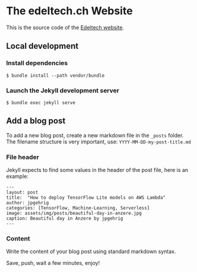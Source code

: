 
The edeltech.ch Website
===

This is the source code of the [Edeltech website](http://www.edeltech.ch).

## Local development

### Install dependencies

    $ bundle install --path vendor/bundle


### Launch the Jekyll development server

    $ bundle exec jekyll serve


## Add a blog post

To add a new blog post, create a new markdown file in the `_posts` folder. The filename structure is very important, use: `YYYY-MM-DD-my-post-title.md`

### File header

Jekyll expects to find some values in the header of the post file, here is an example:

    ---
    layout: post
    title:  "How to deploy TensorFlow Lite models on AWS Lambda"
    author: jpgehrig
    categories: [TensorFlow, Machine-Learning, Serverless]
    image: assets/img/posts/beautiful-day-in-anzere.jpg
    caption: Beautiful day in Anzere by jpgehrig
    ---

### Content

Write the content of your blog post using standard markdown syntax.


Save, push, wait a few minutes, enjoy!
